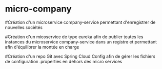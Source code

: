 # micro-company

#Création d'un microservice company-service permettant d'enregistrer de nouvelles sociétés

#Création d'un micoservice de type eureka afin de publier toutes les instances du microservice company-service dans un registre et permettant afin d'équilibrer la montée en charge 

#Création d'un repo Git avec Spring Cloud Config afin de gérer les fichiers de configuration .properties en dehors des micro services

